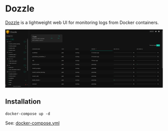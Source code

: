 # Dozzle

[Dozzle](https://dozzle.dev/) is a lightweight web UI for monitoring logs from Docker containers.

![Dozzle Interface](./image.png)

## Installation

```
docker-compose up -d
```

See: [docker-compose.yml](./docker-compose.yml)
